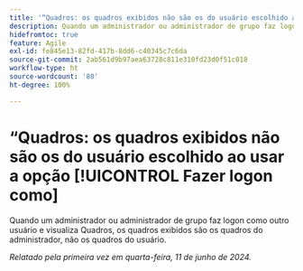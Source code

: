 ```yaml
---
title: '“Quadros: os quadros exibidos não são os do usuário escolhido ao usar a opção Fazer logon como”'
description: Quando um administrador ou administrador de grupo faz logon como outro usuário e visualiza Quadros, os quadros exibidos são os quadros do administrador, não os quadros do usuário.
hidefromtoc: true
feature: Agile
exl-id: fe845e13-82fd-417b-8dd6-c40345c7c6da
source-git-commit: 2ab561d9b97aea63728c811e310fd23d0f51c018
workflow-type: ht
source-wordcount: '80'
ht-degree: 100%

---
```


# “Quadros: os quadros exibidos não são os do usuário escolhido ao usar a opção [!UICONTROL Fazer logon como]

Quando um administrador ou administrador de grupo faz logon como outro usuário e visualiza Quadros, os quadros exibidos são os quadros do administrador, não os quadros do usuário.

_Relatado pela primeira vez em quarta-feira, 11 de junho de 2024._
